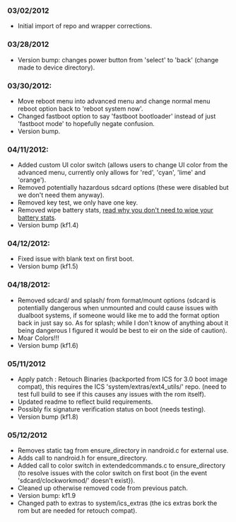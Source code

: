 ### 03/02/2012
* Initial import of repo and wrapper corrections.

### 03/28/2012
* Version bump: changes power button from 'select' to 'back' (change made to device directory).

### 03/30/2012:
* Move reboot menu into advanced menu and change normal menu reboot option back to 'reboot system now'.
* Changed fastboot option to say 'fastboot bootloader' instead of just 'fastboot mode' to hopefully negate confusion.
* Version bump.

### 04/11/2012:
* Added custom UI color switch (allows users to change UI color from the advanced menu, currently only allows for 'red', 'cyan', 'lime' and 'orange').
* Removed potentially hazardous sdcard options (these were disabled but we don't need them anyway).
* Removed key test, we only have one key.
* Removed wipe battery stats, [read why you don't need to wipe your battery stats](https://plus.google.com/105051985738280261832/posts/FV3LVtdVxPT).
* Version bump (kf1.4)

### 04/12/2012:
* Fixed issue with blank text on first boot.
* Version bump (kf1.5)

### 04/18/2012:
* Removed sdcard/ and splash/ from format/mount options (sdcard is potentially dangerous when unmounted and could cause issues with dualboot systems, if someone would like me to add the format option back in just say so. As for splash; while I don't know of anything about it being dangerous I figured it would be best to eir on the side of caution).
* Moar Colors!!!
* Version bump (kf1.6)

### 05/11/2012
* Apply patch : Retouch Binaries (backported from ICS for 3.0 boot image compat), this requires the ICS 'system/extras/ext4_utils/' repo. (need to test full build to see if this causes any issues with the rom itself).
* Updated readme to reflect build requirements.
* Possibly fix signature verification status on boot (needs testing).
* Version bump (kf1.8)

### 05/12/2012
* Removes static tag from ensure_directory in nandroid.c for external use.
* Adds call to nandroid.h for ensure_directory.
* Added call to color switch in extendedcommands.c to ensure_directory (to resolve issues with the color switch on first boot {in the event 'sdcard/clockworkmod/' doesn't exist}).
* Cleaned up otherwise removed code from previous patch.
* Version bump: kf1.9
* Changed path to extras to system/ics_extras (the ics extras bork the rom but are needed for retouch compat).
